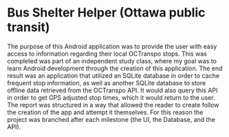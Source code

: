 # Bus Shelter Helper (Ottawa public transit)
The purpose of this Android application was to provide the user with easy access to information regarding their local OCTranspo stops.
This was completed was part of an independent study class, where my goal was to learn Android development through the creation of this application. The end result was an application that utilized an SQLite database in order to cache frequent stop information, as well as another SQLite database to store offline data retrieved from the OCTranspo API. It would also query this API in order to get GPS adjusted stop times, which it would return to the user. The report was structured in a way that allowed the reader to create follow the creation of the app and attempt it themselves. For this reason the project was branched after each milestone (the UI, the Database, and the API). 
